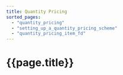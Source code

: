 ```yaml
---
title: Quantity Pricing
sorted_pages:
  - "quantity_pricing"
  - "setting_up_a_quantity_pricing_scheme"
  - "quantity_pricing_item_fd"
---
```

# {{page.title}}

